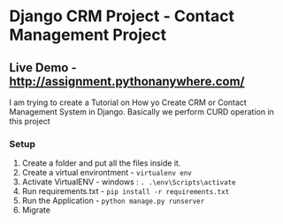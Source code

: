 # Django CRM Project - Contact Management Project 

## Live Demo - http://assignment.pythonanywhere.com/ 


I am trying to create a Tutorial on How yo Create CRM or Contact Management System in Django.
Basically we perform CURD operation in this project



### Setup
1. Create a folder and put all the files inside it.
2. Create a virtual environtment - `virtualenv env`
3. Activate VirtualENV - windows : `. .\env\Scripts\activate`
4. Run requirements.txt - `pip install -r requirements.txt`
5. Run the Application - `python manage.py runserver`
6. Migrate

